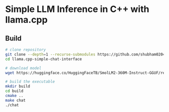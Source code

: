 # Simple LLM Inference in C++ with llama.cpp

## Build

```bash
# clone repository
git clone --depth=1 --recurse-submodules https://github.com/shubham0204/llama.cpp-simple-chat-interface
cd llama.cpp-simple-chat-interface

# download model
wget https://huggingface.co/HuggingFaceTB/SmolLM2-360M-Instruct-GGUF/resolve/main/smollm2-360m-instruct-q8_0.gguf -P models

# build the executable
mkdir build
cd build
cmake ..
make chat
./chat
```